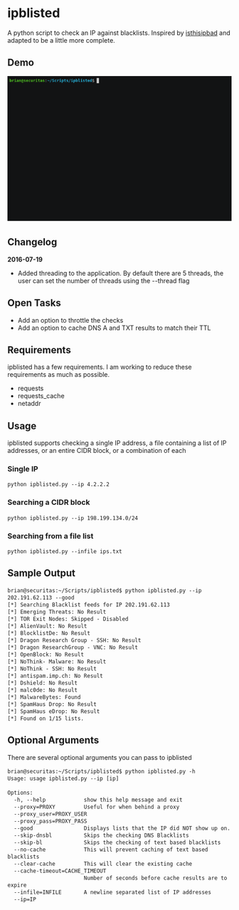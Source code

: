 # ipblisted
A python script to check an IP against blacklists.  Inspired by [isthisipbad](https://github.com/jgamblin/isthisipbad) and adapted to be a little more complete.

## Demo 
![Demo Image](https://github.com/krypticnetworks/ipblisted/blob/master/demo.gif)

## Changelog

**2016-07-19**
- Added threading to the application.  By default there are 5 threads, the user can set the number of threads using the --thread flag


## Open Tasks
- Add an option to throttle the checks 
- Add an option to cache DNS A and TXT results to match their TTL

## Requirements
ipblisted has a few requirements.  I am working to reduce these requirements as much as possible.
- requests
- requests_cache
- netaddr

## Usage
ipblisted supports checking a single IP address, a file containing a list of IP addresses, or an entire CIDR block, or a combination of each

### Single IP
```
python ipblisted.py --ip 4.2.2.2
```

### Searching a CIDR block
```
python ipblisted.py --ip 198.199.134.0/24
```

### Searching from a file list
```
python ipblisted.py --infile ips.txt
```

## Sample Output
```
brian@securitas:~/Scripts/ipblisted$ python ipblisted.py --ip 202.191.62.113 --good
[*] Searching Blacklist feeds for IP 202.191.62.113
[*] Emerging Threats: No Result
[*] TOR Exit Nodes: Skipped - Disabled
[*] AlienVault: No Result
[*] BlocklistDe: No Result
[*] Dragon Research Group - SSH: No Result
[*] Dragon ResearchGroup - VNC: No Result
[*] OpenBlock: No Result
[*] NoThink- Malware: No Result
[*] NoThink - SSH: No Result
[*] antispam.imp.ch: No Result
[*] Dshield: No Result
[*] malc0de: No Result
[*] MalwareBytes: Found
[*] SpamHaus Drop: No Result
[*] SpamHaus eDrop: No Result
[*] Found on 1/15 lists.
```

## Optional Arguments
There are several optional arguments you can pass to ipblisted
```
brian@securitas:~/Scripts/ipblisted$ python ipblisted.py -h
Usage: usage ipblisted.py --ip [ip]

Options:
  -h, --help            show this help message and exit
  --proxy=PROXY         Useful for when behind a proxy
  --proxy_user=PROXY_USER
  --proxy_pass=PROXY_PASS
  --good                Displays lists that the IP did NOT show up on.
  --skip-dnsbl          Skips the checking DNS Blacklists
  --skip-bl             Skips the checking of text based blacklists
  --no-cache            This will prevent caching of text based blacklists
  --clear-cache         This will clear the existing cache
  --cache-timeout=CACHE_TIMEOUT
                        Number of seconds before cache results are to expire
  --infile=INFILE       A newline separated list of IP addresses
  --ip=IP               
```
